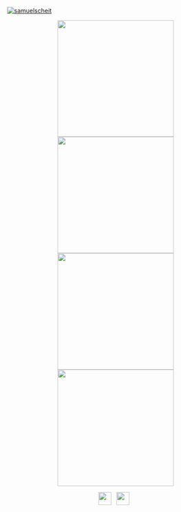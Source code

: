 [![samuelscheit](https://user-images.githubusercontent.com/34555296/226123233-f76b0c5f-7323-4f8f-989e-08a8d043ed5a.png)](https://samuelscheit.com)

<p float="left" align="center">
<a href="https://spacebar.chat/"><img src="https://repository-images.githubusercontent.com/333481559/4b828dea-78ea-4c02-bd0c-dcb450f99d17" width="270" />
<a href="https://github.com/SamuelScheit/discord-bot-client"><img src="https://repository-images.githubusercontent.com/264068012/f07e10fb-6072-41a9-a8c3-51ab379cd6aa" width="270" /></a>
<a href="https://github.com/SamuelScheit/puppeteer-stream"><img src="https://repository-images.githubusercontent.com/323476566/402009dd-03ae-463a-b1bc-0b576fe2a2fd" width="270" /></a>
<a href="https://github.com/SamuelScheit/carcassonne-ai"><img src="https://repository-images.githubusercontent.com/313427490/c098d9c6-0601-4144-a004-3f84b2d246fd" width="270" /></a>
</p>

<p float="left" align="center">
  <a href="https://www.linkedin.com/in/samuel-scheit-343436247/"><img src="https://upload.wikimedia.org/wikipedia/commons/thumb/c/ca/LinkedIn_logo_initials.png/640px-LinkedIn_logo_initials.png" width="30" /></a>
  &nbsp;
  <a href="https://twitter.com/SamuelScheit"><img src="https://upload.wikimedia.org/wikipedia/sco/9/9f/Twitter_bird_logo_2012.svg" width="30" /></a>
  &nbsp;
</p>


